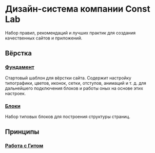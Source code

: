 # Дизайн-система компании Const Lab

Набор правил, рекомендаций и лучших практик для создания качественных сайтов и приложений.

## Вёрстка

### [Фундамент](https://github.com/constlab/sedona-basis)

Стартовый шаблон для вёрстки сайта. Содержит настройку типографики, цветов, иконок, сетки, отступов, анимаций и т. д. для дальнейшего подключения блоков и работы оных на основе этих настроек.

### [Блоки](https://github.com/constlab/sedona-blocks)

Набор типовых блоков для построения структуры страниц.

## Принципы

### [Работа с Гитом](https://github.com/constlab/sedona/blob/master/git.md)
